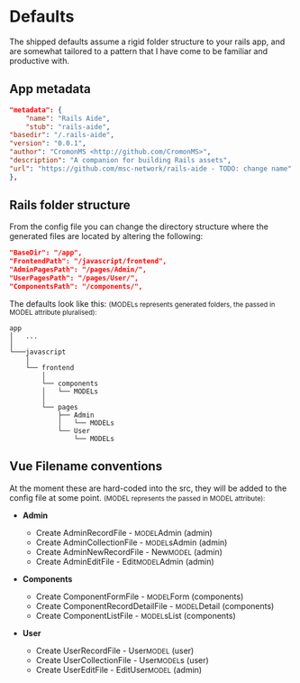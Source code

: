 # Defaults

The shipped defaults assume a rigid folder structure to your rails app, and are somewhat tailored to a pattern that I have come to be familiar and productive with.

## App metadata

```json
"metadata": {
    "name": "Rails Aide",
    "stub": "rails-aide",
"basedir": "/.rails-aide",
"version": "0.0.1",
"author": "CromonMS <http://github.com/CromonMS>",
"description": "A companion for building Rails assets",
"url": "https://github.com/msc-network/rails-aide - TODO: change name"
},
```

## Rails folder structure

From the config file you can change the directory structure where the generated files are located by altering the following:

```json
"BaseDir": "/app",
"FrontendPath": "/javascript/frontend",
"AdminPagesPath": "/pages/Admin/",
"UserPagesPath": "/pages/User/",
"ComponentsPath": "/components/",
```

The defaults look like this:
<small>(MODELs represents generated folders, the passed in MODEL attribute pluralised):</small>

```shell
app
│   ...
│
└───javascript
    │
    └── frontend
        │
        └── components
        │   └── MODELs
        │
        └── pages
            ├── Admin
            │   └── MODELs
            └── User
                └── MODELs
```

## Vue Filename conventions

At the moment these are hard-coded into the src, they will be added to the config file at some point.
<small>(MODEL represents the passed in MODEL attribute):</small>

* **Admin**
    * Create AdminRecordFile - <small>MODEL</small>Admin (admin)
    * Create AdminCollectionFile - <small>MODEL</small>sAdmin (admin)
    * Create AdminNewRecordFile - New<small>MODEL</small> (admin)
    * Create AdminEditFile - Edit<small>MODEL</small>Admin (admin)

* **Components**
    * Create ComponentFormFile - <small>MODEL</small>Form (components)
    * Create ComponentRecordDetailFile - <small>MODEL</small>Detail (components)
    * Create ComponentListFile - <small>MODEL</small>sList (components)

* **User**
    * Create UserRecordFile - User<small>MODEL</small> (user)
    * Create UserCollectionFile - User<small>MODEL</small>s (user)
    * Create UserEditFile - EditUser<small>MODEL</small> (admin)